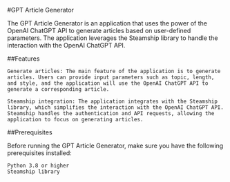 #GPT Article Generator

The GPT Article Generator is an application that uses the power of the OpenAI ChatGPT API to generate articles based on user-defined parameters. The application leverages the Steamship library to handle the interaction with the OpenAI ChatGPT API.

##Features

    Generate articles: The main feature of the application is to generate articles. Users can provide input parameters such as topic, length, and style, and the application will use the OpenAI ChatGPT API to generate a corresponding article.

    Steamship integration: The application integrates with the Steamship library, which simplifies the interaction with the OpenAI ChatGPT API. Steamship handles the authentication and API requests, allowing the application to focus on generating articles.

##Prerequisites

Before running the GPT Article Generator, make sure you have the following prerequisites installed:

    Python 3.8 or higher
    Steamship library

